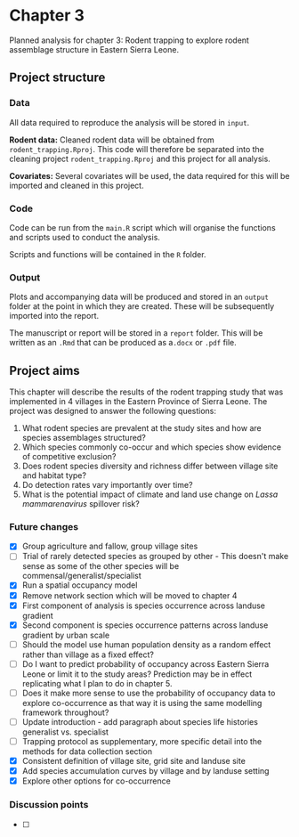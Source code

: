 # Chapter 3

Planned analysis for chapter 3: Rodent trapping to explore rodent assemblage structure in Eastern Sierra Leone.

## Project structure

### Data

All data required to reproduce the analysis will be stored in `input`.

**Rodent data:** Cleaned rodent data will be obtained from `rodent_trapping.Rproj`. This code will therefore be separated into the cleaning project `rodent_trapping.Rproj` and this project for all analysis.

**Covariates:** Several covariates will be used, the data required for this will be imported and cleaned in this project.

### Code

Code can be run from the `main.R` script which will organise the functions and scripts used to conduct the analysis.

Scripts and functions will be contained in the `R` folder.

### Output

Plots and accompanying data will be produced and stored in an `output` folder at the point in which they are created. These will be subsequently imported into the report.

The manuscript or report will be stored in a `report` folder. This will be written as an `.Rmd` that can be produced as a`.docx` or `.pdf` file.

## Project aims

This chapter will describe the results of the rodent trapping study that was implemented in 4 villages in the Eastern Province of Sierra Leone. The project was designed to answer the following questions:

1.  What rodent species are prevalent at the study sites and how are species assemblages structured?
2.  Which species commonly co-occur and which species show evidence of competitive exclusion?
3.  Does rodent species diversity and richness differ between village site and habitat type?
4.  Do detection rates vary importantly over time?
5.  What is the potential impact of climate and land use change on *Lassa mammarenavirus* spillover risk?

### Future changes

  - [x] Group agriculture and fallow, group village sites
  - [ ] Trial of rarely detected species as grouped by other - This doesn't make sense as some of the other species will be commensal/generalist/specialist
  - [x] Run a spatial occupancy model
  - [x] Remove network section which will be moved to chapter 4
  - [x] First component of analysis is species occurrence across landuse gradient
  - [x] Second component is species occurrence patterns across landuse gradient by urban scale
  - [ ] Should the model use human population density as a random effect rather than village as a fixed effect?
  - [ ] Do I want to predict probability of occupancy across Eastern Sierra Leone or limit it to the study areas? Prediction may be in effect replicating what I plan to do in chapter 5.
  - [ ] Does it make more sense to use the probability of occupancy data to explore co-occurrence as that way it is using the same modelling framework throughout?
  - [ ] Update introduction - add paragraph about species life histories generalist vs. specialist
  - [ ] Trapping protocol as supplementary, more specific detail into the methods for data collection  section
  - [x] Consistent definition of village site, grid site and landuse site
  - [x] Add species accumulation curves by village and by landuse setting
  - [x] Explore other options for co-occurrence
  
### Discussion points

  - [ ] 
